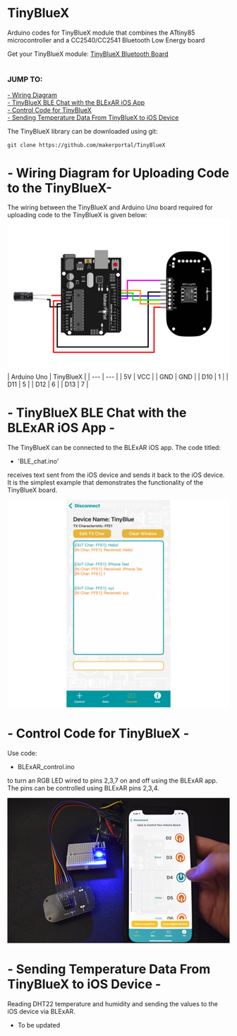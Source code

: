 # TinyBlueX
Arduino codes for TinyBlueX module that combines the ATtiny85 microcontroller and a CC2540/CC2541 Bluetooth Low Energy board

Get your TinyBlueX module: [TinyBlueX Bluetooth Board](https://makersportal.com/shop/tinybluex-module-attiny85-ble) <br>

# 
### JUMP TO:
<a href="#wiring">- Wiring Diagram</a><br>
<a href="#example">- TinyBlueX BLE Chat with the BLExAR iOS App</a><br>
<a href="#control">- Control Code for TinyBlueX</a><br>
<a href="#data">- Sending Temperature Data From TinyBlueX to iOS Device</a><br>

The TinyBlueX library can be downloaded using git:

    git clone https://github.com/makerportal/TinyBlueX

<a id="wiring"></a>
# - Wiring Diagram for Uploading Code to the TinyBlueX-

The wiring between the TinyBlueX and Arduino Uno board required for uploading code to the TinyBlueX is given below:
![TinyBlueX Arduino Wiring](/images/TinyBlueX_arduino_uno_wiring.jpg)
| Arduino Uno | TinyBlueX |
| --- | --- |
| 5V | VCC |
| GND | GND | 
| D10 | 1 |
| D11 | 5 |
| D12 | 6 |
| D13 | 7 |

<a id="example"></a>
# - TinyBlueX BLE Chat with the BLExAR iOS App -
The TinyBlueX can be connected to the BLExAR iOS app. The code titled:
- 'BLE_chat.ino'

receives text sent from the iOS device and sends it back to the iOS device. It is the simplest example that demonstrates the functionality of the TinyBlueX board.

![TinyBlueX BLE Chat](/images/tinybluex_BLE_chat.jpeg)

<a id="control"></a>
# - Control Code for TinyBlueX -
Use code: 
- BLExAR_control.ino

to turn an RGB LED wired to pins 2,3,7 on and off using the BLExAR app. The pins can be controlled using BLExAR pins 2,3,4.

![TinyBlueX BLE Control](/images/TinyBlueX_w_BLExAR_app.JPG)

<a id="data"></a>
# - Sending Temperature Data From TinyBlueX to iOS Device -
Reading DHT22 temperature and humidity and sending the values to the iOS device via BLExAR.

- To be updated
